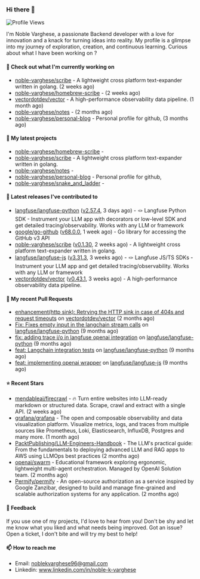 ### Hi there 👋
![Profile Views](https://komarev.com/ghpvc/?username=noble-varghese&label=PROFILE+VIEWS)

I'm Noble Varghese, a passionate Backend developer with a love for innovation and a knack for turning ideas into reality. My profile is a glimpse into my journey of exploration, creation, and continuous learning. Curious about what I have been working on ?


#### 👷 Check out what I'm currently working on

- [noble-varghese/scribe](https://github.com/noble-varghese/scribe) - A lightweight cross platform text-expander written in golang. (2 weeks ago)
- [noble-varghese/homebrew-scribe](https://github.com/noble-varghese/homebrew-scribe) -  (2 weeks ago)
- [vectordotdev/vector](https://github.com/vectordotdev/vector) - A high-performance observability data pipeline. (1 month ago)
- [noble-varghese/notes](https://github.com/noble-varghese/notes) -  (2 months ago)
- [noble-varghese/personal-blog](https://github.com/noble-varghese/personal-blog) - Personal profile for github, (3 months ago)

#### 🌱 My latest projects

- [noble-varghese/homebrew-scribe](https://github.com/noble-varghese/homebrew-scribe) - 
- [noble-varghese/scribe](https://github.com/noble-varghese/scribe) - A lightweight cross platform text-expander written in golang.
- [noble-varghese/notes](https://github.com/noble-varghese/notes) - 
- [noble-varghese/personal-blog](https://github.com/noble-varghese/personal-blog) - Personal profile for github,
- [noble-varghese/snake_and_ladder](https://github.com/noble-varghese/snake_and_ladder) - 

#### 🔭 Latest releases I've contributed to

- [langfuse/langfuse-python](https://github.com/langfuse/langfuse-python) ([v2.57.4](https://github.com/langfuse/langfuse-python/releases/tag/v2.57.4), 3 days ago) - 🪢 Langfuse Python SDK - Instrument your LLM app with decorators or low-level SDK and get detailed tracing/observability. Works with any LLM or framework
- [google/go-github](https://github.com/google/go-github) ([v68.0.0](https://github.com/google/go-github/releases/tag/v68.0.0), 1 week ago) - Go library for accessing the GitHub v3 API
- [noble-varghese/scribe](https://github.com/noble-varghese/scribe) ([v0.1.30](https://github.com/noble-varghese/scribe/releases/tag/v0.1.30), 2 weeks ago) - A lightweight cross platform text-expander written in golang.
- [langfuse/langfuse-js](https://github.com/langfuse/langfuse-js) ([v3.31.3](https://github.com/langfuse/langfuse-js/releases/tag/v3.31.3), 3 weeks ago) - 🪢 Langfuse JS/TS SDKs - Instrument your LLM app and get detailed tracing/observability. Works with any LLM or framework
- [vectordotdev/vector](https://github.com/vectordotdev/vector) ([v0.43.1](https://github.com/vectordotdev/vector/releases/tag/v0.43.1), 3 weeks ago) - A high-performance observability data pipeline.

#### 🔨 My recent Pull Requests

- [enhancement(http sink): Retrying the HTTP sink in case of 404s and request timeouts](https://github.com/vectordotdev/vector/pull/21457) on [vectordotdev/vector](https://github.com/vectordotdev/vector) (2 months ago)
- [Fix: Fixes empty input in the langchain stream calls](https://github.com/langfuse/langfuse-python/pull/538) on [langfuse/langfuse-python](https://github.com/langfuse/langfuse-python) (9 months ago)
- [fix: adding trace i/o in langfuse openai integration](https://github.com/langfuse/langfuse-python/pull/532) on [langfuse/langfuse-python](https://github.com/langfuse/langfuse-python) (9 months ago)
- [feat: Langchain integration tests](https://github.com/langfuse/langfuse-python/pull/527) on [langfuse/langfuse-python](https://github.com/langfuse/langfuse-python) (9 months ago)
- [feat: implementing openai wrapper](https://github.com/langfuse/langfuse-js/pull/114) on [langfuse/langfuse-js](https://github.com/langfuse/langfuse-js) (9 months ago)


#### ⭐ Recent Stars

- [mendableai/firecrawl](https://github.com/mendableai/firecrawl) - 🔥 Turn entire websites into LLM-ready markdown or structured data. Scrape, crawl and extract with a single API. (2 weeks ago)
- [grafana/grafana](https://github.com/grafana/grafana) - The open and composable observability and data visualization platform. Visualize metrics, logs, and traces from multiple sources like Prometheus, Loki, Elasticsearch, InfluxDB, Postgres and many more.  (1 month ago)
- [PacktPublishing/LLM-Engineers-Handbook](https://github.com/PacktPublishing/LLM-Engineers-Handbook) - The LLM&#39;s practical guide: From the fundamentals to deploying advanced LLM and RAG apps to AWS using LLMOps best practices (2 months ago)
- [openai/swarm](https://github.com/openai/swarm) - Educational framework exploring ergonomic, lightweight multi-agent orchestration. Managed by OpenAI Solution team. (2 months ago)
- [Permify/permify](https://github.com/Permify/permify) - An open-source authorization as a service inspired by Google Zanzibar, designed to build and manage fine-grained and scalable authorization systems for any application. (2 months ago)

#### 💬 Feedback

If you use one of my projects, I'd love to hear from you! Don't be shy and let me know what you liked and what needs being improved. Got an issue? Open a ticket, I don't bite and will try my best to help!

#### 📫 How to reach me

- Email: noblekvarghese96@gmail.com
- Linkedin: www.linkedin.com/in/noble-k-varghese
